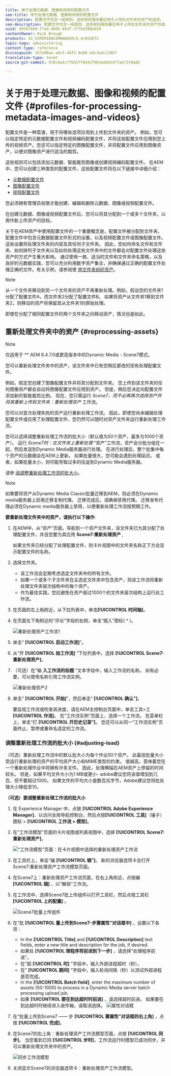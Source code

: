 ```yaml
---
title: 用于处理元数据、图像和视频的配置文件
seo-title: 用于处理元数据、图像和视频的配置文件
description: 配置文件包含一组规则，这些规则围绕要应用于上传到文件夹的资产的选项。 指定要应用于您上传的视频资产的元数据配置文件和视频编码配置文件。 对于图像资产，您还可以指定要应用到图像资产的图像配置文件，以便正确裁剪它们。
seo-description: 配置文件包含一组规则，这些规则围绕要应用于上传到文件夹的资产的选项。 指定要应用于您上传的视频资产的元数据配置文件和视频编码配置文件。 对于图像资产，您还可以指定要应用到图像资产的图像配置文件，以便正确裁剪它们。
uuid: d95978b9-ffa4-4895-854f-3f7bd396e019
contentOwner: Rick Brough
products: SG_EXPERIENCEMANAGER/6.4/ASSETS
topic-tags: administering
content-type: reference
discoiquuid: 347a90ae-a0c5-44f5-8e80-edc3edc1386f
translation-type: tm+mt
source-git-commit: 978c6e5cffb557f0d42f961bdde597fabf278ddd

---
```



# 关于用于处理元数据、图像和视频的配置文件 {#profiles-for-processing-metadata-images-and-videos}

配置文件是一种菜谱，用于将哪些选项应用到上传到文件夹的资产。 例如，您可以指定特定的元数据配置文件和视频编码配置文件，并将这些配置文件应用到您上传的视频资产。您还可以指定特定的图像配置文件，并将配置文件应用到图像资产，以便对图像资产进行适当的裁剪。

这些规则可以包括添加元数据、智能裁剪图像或创建视频编码配置文件。 在AEM中，您可以创建三种类型的配置文件，这些配置文件将在以下链接中详细介绍：

* [元数据配置文件](metadata-profiles.md)
* [图像配置文件](image-profiles.md)
* [视频配置文件](video-profiles.md)

您必须拥有管理员权限才能创建、编辑和删除元数据、图像或视频配置文件。

在创建元数据、图像或视频配置文件后，您可以将其分配到一个或多个文件夹，以用作新上传资产的目标。

关于在AEM资产中使用配置文件的一个重要概念是，配置文件被分配到文件夹。 配置文件中包含元数据配置文件形式的设置，以及视频配置文件或图像配置文件。 这些设置将处理文件夹的内容及其任何子文件夹。 因此，您如何命名文件和文件夹、如何排列子文件夹以及如何处理这些文件夹中的文件都会对配置文件处理这些资产的方式产生重大影响。 通过使用一致、适当的文件和文件夹命名策略，以及良好的元数据实践，您可以充分利用数字资产集合，并确保通过正确的配置文件处理正确的文件。有关示例，请参阅使 [用文件夹组织资产](organize-assets.md#organize-using-folders)。

>[!NOTE]
>
>从一个文件夹移动到另一个文件夹的资产不再重新处理。例如，假设您的文件夹1分配了配置文件A，而文件夹2分配了配置文件B。 如果将资产从文件夹1移到文件夹2，则移动的资产将保留其从文件夹1的原始处理。
>
>即使在分配了相同配置文件的两个文件夹之间移动资产，情况也是如此。

## 重新处理文件夹中的资产 {#reprocessing-assets}

>[!NOTE]
>
>仅适用于 ** AEM 6.4.7.0或更高版本中的Dynamic Media - Scene7模式。

您可以重新处理文件夹中的资产，该文件夹中已有您稍后更改的现有处理配置文件。

例如，假定您创建了图像配置文件并将其分配到文件夹。 您上传到该文件夹的任何图像资产都会自动将图像配置文件应用到资产。 但是，稍后您决定向配置文件添加新的智能裁剪比例。 现在，您只需运行 *Scene7，而不必再再次选择资产并将其重新上传到文件夹：重新处理资产* 工作流。

您可以对首次处理失败的资产运行重新处理工作流。 因此，即使您尚未编辑处理配置文件或应用了处理配置文件，您仍然可以随时对资产文件夹运行重新处理工作流。

您可以选择调整重新处理工作流的批大小（默认值为50个资产，最多为1000个资产）。 运行 _Scene7时：在文件夹上重新处理_ “资产”工作流，资产会分批分组在一起，然后发送到Dynamic Media服务器进行处理。 在进行处理后，整个批集中每个资产的元数据会在AEM上更新。 如果批量很大，您可能会遇到处理延迟。 或者，如果批量太小，则可能导致过多的往返到Dynamic Media服务器。

请参 [阅调整重新处理工作流的批大小](#adjusting-load)。

>[!NOTE]
>
>如果要将资产从Dynamic Media Classic批量迁移到AEM，则必须在Dynamic media服务器上启用迁移复制代理。 迁移完成后，请确保禁用代理。 迁移发布代理必须在Dynamic media服务器上禁用，以便重新处理工作流按预期工作。

<!-- Batch size is the number of assets that are amalgamated into a single IPS (Dynamic Media’s Image Production System) job. When you run the Scene7: Reprocess Assets workflow, the job is triggered on IPS. The number of IPS jobs that are triggered is based on the total number of assets in the folder, divided by the batch size. For example, suppose you had a folder with 150 assets and a batch size of 50. In this case, three IPS jobs are triggered. The assets are updated when the entire batch size (50 in our example) is processed in IPS. The job then moves onto the next IPS job and so on until complete. If you increase the batch size, you may notice a longer delay with assets getting updated. -->

**要重新处理文件夹中的资产，请执行以下操作**:

1. 在AEM中，从“资产”页面，导航到一个资产文件夹，该文件夹已为其分配了处理配置文件，并且您要为其应用 **Scene7:重新处理资产** ,

   如果文件夹已经分配了处理配置文件，则卡片视图中的文件夹名称正下方会显示配置文件的名称。

1. 选择文件夹。

   * 该工作流会定期考虑选定文件夹中的所有文件。
   * 如果一个或多个子文件夹在主选定文件夹中包含资产，则该工作流将重新处理文件夹层次结构中的每个资产。
   * 作为最佳实践，您应避免在资产超过1000个的文件夹层次结构上运行此工作流。

1. 在页面的左上角附近，从下拉列表中，单击&#x200B;**[!UICONTROL 时间轴]**。
1. 在页面左下角附近的“评论”字段的右侧，单击“插入”图标( **^** )。

   ![重新处理资产工作流1](/help/assets/assets/reprocess-assets1.png)

1. 单击“ **[!UICONTROL 启动工作流]**”。
1. 从“开 **[!UICONTROL 始工作流]** ”下拉列表中，选择 **[!UICONTROL Scene7:重新处理资产]**。
1. （可选）在“输 **入工作流的标题** ”文本字段中，输入工作流的名称。 如有必要，可以使用名称引用工作流实例。

   ![重新处理资产2](/help/assets/assets/reprocess-assets2.png)

1. 单击“ **[!UICONTROL 开始]**”，然后单击“ **[!UICONTROL 确认”]**。

   要监视工作流或检查其进度，请在AEM主控制台页面中，单击工具>工 **[!UICONTROL 作流]**。 在“工作流实例”页面上，选择一个工作流。 在菜单栏上，单击“打 **[!UICONTROL 开历史记录”]**。 您还可以从同一“工作流实例”页面终止、暂停或重命名选定的工作流。

### 调整重新处理工作流的批大小 {#adjusting-load}

（可选）重新处理工作流中的默认批大小为每个作业50个资产。 此最佳批量大小受运行重新处理的资产的平均资产大小和MIME类型的约束。 值越高，意味着您在一个重新处理作业中将拥有许多文件。 因此，处理横幅在AEM资产上停留的时间较长。 但是，如果平均文件大小为1 MB或更小- adobe建议您将该值增加到几百，但不要超过1000。 如果文件的平均大小是数百兆字节，Adobe建议您将批处理大小降低至10。

**（可选）要调整重新处理工作流的批大小**

1. 在 Experience Manager 中，点按 **[!UICONTROL Adobe Experience Manager]**，以访问全局导航控制台，然后点按&#x200B;**[!UICONTROL 工具]**（锤子）图标 > **[!UICONTROL 工作流 > 模型]**。
1. 在“工作流模型”页面的卡片视图或列表视图中，选择 **[!UICONTROL Scene7:重新处理资产]**。

   ![“工作流模型”页面：在卡片视图中选择的重新处理资产工作流](/help/assets/assets-dm/reprocess-assets7.png)

1. 在工具栏上，单击“编 **[!UICONTROL 辑”]**。 新的浏览器选项卡会打开Scene7:重新处理资产工作流模型页面。
1. 在Scene7上：重新处理资产工作流页面，在右上角附近，点按编 **[!UICONTROL 辑]** ，以“解锁”工作流。
1. 在工作流中，选择Scene7批上传组件以打开工具栏，然后点按工具栏 **[!UICONTROL 上的配置]** 。

   ![Scene7批量上传组件](/help/assets/assets-dm/reprocess-assets8.png)

1. 在“批 **[!UICONTROL 量上传到Scene7-步骤属性”对话框中]** ，设置以下各项：
   * In the **[!UICONTROL Title]** and **[!UICONTROL Description]** text fields, enter a new title and description for the job, if desired.
   * 如果处 **[!UICONTROL 理程序将前进到下一步]** ，请选择“处理程序前进”。
   * 在“超 **[!UICONTROL 时]** ”字段中，输入外部进程超时（秒）。
   * 在“ **[!UICONTROL 期间]** ”字段中，输入轮询间隔（秒）以测试外部进程是否完成。
   * In the **[!UICONTROL Batch field]**, enter the maximum number of assets (50-1000) to process in a Dynamic Media server batch processing upload job.
   * 如果 **[!UICONTROL 要在到达超时时前进]** ，请选择超时前进。 如果要在到达超时时继续进入收件箱，请取消选择。
   ![属性对话框](/help/assets/assets-dm/reprocess-assets3.png)

1. 在“批量上传到Scene7 —— 步 **[!UICONTROL 骤属性”对话框的右上角]** ，点按 **[!UICONTROL 完成]**。

1. 在Scene7的右上角：重新处理资产工作流模型页面，点按 **[!UICONTROL 同步]**。 当您看到已同 **[!UICONTROL 步时]**，工作流运行时模型已成功同步，并可以重新处理文件夹中的资产。

   ![同步工作流模型](/help/assets/assets-dm/reprocess-assets1.png)

1. 关闭显示Scene7的浏览器选项卡：重新处理资产工作流模型。

<!-- 1. Return to the browser tab that has the open Workflow Models page, then press **Esc** to exit the selection.
1. In the upper-left corner of the page, tap **[!UICONTROL Adobe Experience Manager]** to access the global navigation console, then tap the **[!UICONTROL Tools]** (hammer) icon > **[!UICONTROL General > CRXDE Lite]**.
1. In the folder tree on the left side of the CRXDE Lite page, navigate to the following location:

   `/conf/global/settings/workflow/models/scene7_reprocess_assets/jcr:content/flow/reprocess/metaData`

   ![CRXDE Lite](/help/assets/assets/workflow-models9.png)

1. On the right side of the CRXDE Lite page, in the lower portion, enter the following name, type, and value in its respective field:
    * **[!UICONTROL Name]**: `reprocess-batch-size`
    * **[!UICONTROL Type]**: `Long`
    * **[!UICONTROL Value]**: enter a default value (50-1000) for the batch size
1. In the lower-right corner, tap **[!UICONTROL Add]**. The new property appears as the following:

    ![Saving the new property](/help/assets/assets/workflow-models10.png)

1. On the menu bar of the CRXDE Lite page, tap **[!UICONTROL Save All]**.
1. In the upper-left corner of the page, tap **[!UICONTROL CRXDE Lite]** to return to the main AEM console
1. Repeat steps 1-7 to re-synchronize the new batch size to the Scene7: Reprocess Assets workflow model. -->
